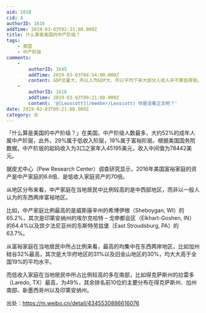 ```yaml
---
aid: 1018
cid: 4
authorID: 1616
addTime: 2019-03-03T02:33:00.000Z
title: 什么算是美国的中产阶级？
tags:
    - 美国
    - 中产阶级
comments:
    -
        authorID: 1645
        addTime: 2019-03-03T04:54:00.000Z
        content: GDP总量大，所以人均GDP大，所以平均下来大部分人收入并不算低得很。但是貌似美国的财富终终掌握在少数人手中
    -
        authorID: 1616
        addTime: 2019-03-03T09:21:00.000Z
        content: '@[Leoscott](/member/Leoscott) 你是没看正文吧？'
date: 2019-03-03T09:21:00.000Z
category: 水
---
```


「什么算是美国的中产阶级？」在美国，中产阶级人数最多，大约52%的成年人属中产阶层，此外，29%属于低收入阶层，19%属于富裕阶层。根据美国国务院数据，中产阶层的起码收入为3口之家年入45195美元，收入中间值为78442美元。

据皮尤中心（Pew Research Center）调查研究显示，2016年美国富裕家庭的资产是中产家庭的6.6倍、是低收入家庭资产的70倍。

从地区分布来看，中产家庭在当地居民中比例较高的是中西部地区，而非以一般人认为的东西两岸富裕地区。

比如，中产家庭比例最高的是威斯康辛州的希博伊根（Sheboygan, WI）的65.2%，其次是印第安纳州的埃尔克哈特 – 戈申都会区（Elkhart-Goshen, IN）的64.4%以及宾夕法尼亚州的东斯特劳兹堡（East Stroudsburg, PA）的63.7%。

从富裕家庭在当地居民中所占比例来看，最高的均集中在东西两岸地区，比如加州硅谷32%最高，其次是大华府地区的31%以及旧金山地区的30%，均大大高于全国19%的平均水平。

而低收入家庭在当地居民中所占比例较高的多在南部，比如得克萨斯州的拉雷多（Laredo, TX）最高，为49%，其余排名前10位的主要分布在得克萨斯州、加州南部、新墨西哥州以及印第安纳州。

出处：https://m.weibo.cn/detail/4345530886616076
